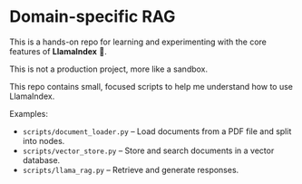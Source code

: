 # Domain-specific RAG

This is a hands-on repo for learning and experimenting with the core features of **LlamaIndex** 🦙.

This is not a production project, more like a sandbox.

This repo contains small, focused scripts to help me understand how to use LlamaIndex.

Examples:

* `scripts/document_loader.py` –  Load documents from a PDF file and split into nodes.
* `scripts/vector_store.py` – Store and search documents in a vector database.
* `scripts/llama_rag.py` – Retrieve and generate responses.

